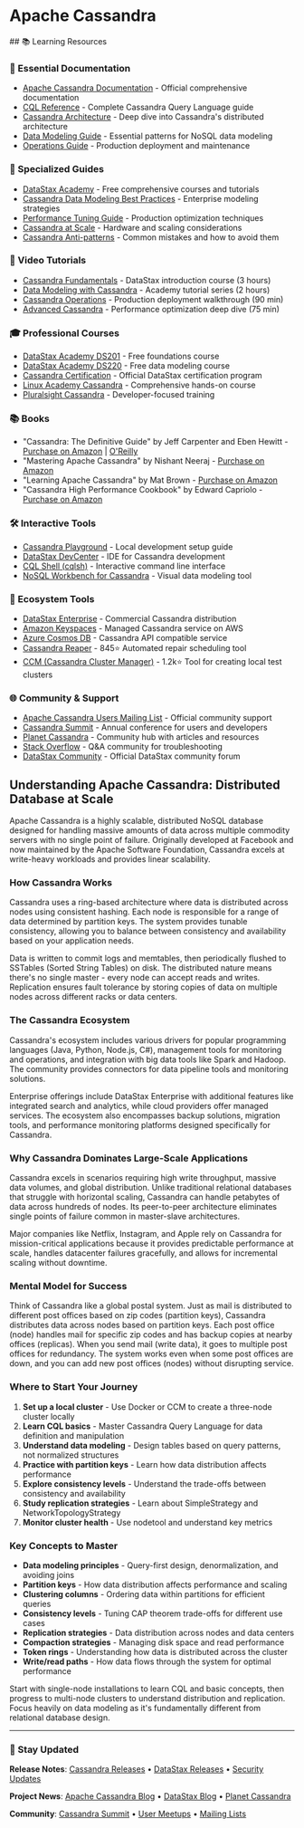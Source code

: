 # Apache Cassandra

<GitHubButtons />
## 📚 Learning Resources

### 📖 Essential Documentation
- [Apache Cassandra Documentation](https://cassandra.apache.org/doc/latest/) - Official comprehensive documentation
- [CQL Reference](https://cassandra.apache.org/doc/latest/cql/) - Complete Cassandra Query Language guide  
- [Cassandra Architecture](https://cassandra.apache.org/doc/latest/architecture/) - Deep dive into Cassandra's distributed architecture
- [Data Modeling Guide](https://cassandra.apache.org/doc/latest/data_modeling/) - Essential patterns for NoSQL data modeling
- [Operations Guide](https://cassandra.apache.org/doc/latest/operating/) - Production deployment and maintenance

### 📝 Specialized Guides
- [DataStax Academy](https://academy.datastax.com/) - Free comprehensive courses and tutorials
- [Cassandra Data Modeling Best Practices](https://docs.datastax.com/en/dse/6.8/cql/cql/ddl/dataModelingApproach.html) - Enterprise modeling strategies
- [Performance Tuning Guide](https://docs.datastax.com/en/dse-planning/docs/) - Production optimization techniques
- [Cassandra at Scale](https://cassandra.apache.org/doc/latest/operating/hardware.html) - Hardware and scaling considerations
- [Cassandra Anti-patterns](https://blog.pythian.com/cassandra-anti-patterns/) - Common mistakes and how to avoid them

### 🎥 Video Tutorials
- [Cassandra Fundamentals](https://www.youtube.com/watch?v=YjYWsN1vek8) - DataStax introduction course (3 hours)
- [Data Modeling with Cassandra](https://www.youtube.com/watch?v=UP5VGpJwUwE) - Academy tutorial series (2 hours)
- [Cassandra Operations](https://www.youtube.com/watch?v=2A4HSlzGdrE) - Production deployment walkthrough (90 min)
- [Advanced Cassandra](https://www.youtube.com/watch?v=DIcmUJcvD8o) - Performance optimization deep dive (75 min)

### 🎓 Professional Courses
- [DataStax Academy DS201](https://academy.datastax.com/courses/ds201-foundations-of-apache-cassandra) - Free foundations course
- [DataStax Academy DS220](https://academy.datastax.com/courses/ds220-data-modeling) - Free data modeling course
- [Cassandra Certification](https://academy.datastax.com/certification) - Official DataStax certification program
- [Linux Academy Cassandra](https://linuxacademy.com/course/cassandra-deep-dive/) - Comprehensive hands-on course
- [Pluralsight Cassandra](https://www.pluralsight.com/courses/cassandra-developers) - Developer-focused training

### 📚 Books
- "Cassandra: The Definitive Guide" by Jeff Carpenter and Eben Hewitt - [Purchase on Amazon](https://www.amazon.com/dp/1492097144) | [O'Reilly](https://www.oreilly.com/library/view/cassandra-the-definitive/9781492097143/)
- "Mastering Apache Cassandra" by Nishant Neeraj - [Purchase on Amazon](https://www.amazon.com/dp/1784392618)
- "Learning Apache Cassandra" by Mat Brown - [Purchase on Amazon](https://www.amazon.com/dp/1784392618)
- "Cassandra High Performance Cookbook" by Edward Capriolo - [Purchase on Amazon](https://www.amazon.com/dp/1783288191)

### 🛠️ Interactive Tools
- [Cassandra Playground](https://cassandra.apache.org/doc/latest/getting_started/) - Local development setup guide
- [DataStax DevCenter](https://docs.datastax.com/en/developer/devcenter/doc/devcenter/features.html) - IDE for Cassandra development
- [CQL Shell (cqlsh)](https://cassandra.apache.org/doc/latest/tools/cqlsh.html) - Interactive command line interface
- [NoSQL Workbench for Cassandra](https://docs.aws.amazon.com/keyspaces/latest/devguide/workbench.html) - Visual data modeling tool

### 🚀 Ecosystem Tools
- [DataStax Enterprise](https://www.datastax.com/products/datastax-enterprise) - Commercial Cassandra distribution
- [Amazon Keyspaces](https://aws.amazon.com/keyspaces/) - Managed Cassandra service on AWS
- [Azure Cosmos DB](https://azure.microsoft.com/en-us/services/cosmos-db/) - Cassandra API compatible service
- [Cassandra Reaper](https://cassandra-reaper.io/) - 845⭐ Automated repair scheduling tool
- [CCM (Cassandra Cluster Manager)](https://github.com/riptano/ccm) - 1.2k⭐ Tool for creating local test clusters

### 🌐 Community & Support
- [Apache Cassandra Users Mailing List](https://cassandra.apache.org/community/) - Official community support
- [Cassandra Summit](https://events.datastax.com/cassandrasummit2023) - Annual conference for users and developers
- [Planet Cassandra](https://planetcassandra.org/) - Community hub with articles and resources
- [Stack Overflow](https://stackoverflow.com/questions/tagged/cassandra) - Q&A community for troubleshooting
- [DataStax Community](https://community.datastax.com/) - Official DataStax community forum

## Understanding Apache Cassandra: Distributed Database at Scale

Apache Cassandra is a highly scalable, distributed NoSQL database designed for handling massive amounts of data across multiple commodity servers with no single point of failure. Originally developed at Facebook and now maintained by the Apache Software Foundation, Cassandra excels at write-heavy workloads and provides linear scalability.

### How Cassandra Works

Cassandra uses a ring-based architecture where data is distributed across nodes using consistent hashing. Each node is responsible for a range of data determined by partition keys. The system provides tunable consistency, allowing you to balance between consistency and availability based on your application needs.

Data is written to commit logs and memtables, then periodically flushed to SSTables (Sorted String Tables) on disk. The distributed nature means there's no single master - every node can accept reads and writes. Replication ensures fault tolerance by storing copies of data on multiple nodes across different racks or data centers.

### The Cassandra Ecosystem

Cassandra's ecosystem includes various drivers for popular programming languages (Java, Python, Node.js, C#), management tools for monitoring and operations, and integration with big data tools like Spark and Hadoop. The community provides connectors for data pipeline tools and monitoring solutions.

Enterprise offerings include DataStax Enterprise with additional features like integrated search and analytics, while cloud providers offer managed services. The ecosystem also encompasses backup solutions, migration tools, and performance monitoring platforms designed specifically for Cassandra.

### Why Cassandra Dominates Large-Scale Applications

Cassandra excels in scenarios requiring high write throughput, massive data volumes, and global distribution. Unlike traditional relational databases that struggle with horizontal scaling, Cassandra can handle petabytes of data across hundreds of nodes. Its peer-to-peer architecture eliminates single points of failure common in master-slave architectures.

Major companies like Netflix, Instagram, and Apple rely on Cassandra for mission-critical applications because it provides predictable performance at scale, handles datacenter failures gracefully, and allows for incremental scaling without downtime.

### Mental Model for Success

Think of Cassandra like a global postal system. Just as mail is distributed to different post offices based on zip codes (partition keys), Cassandra distributes data across nodes based on partition keys. Each post office (node) handles mail for specific zip codes and has backup copies at nearby offices (replicas). When you send mail (write data), it goes to multiple post offices for redundancy. The system works even when some post offices are down, and you can add new post offices (nodes) without disrupting service.

### Where to Start Your Journey

1. **Set up a local cluster** - Use Docker or CCM to create a three-node cluster locally
2. **Learn CQL basics** - Master Cassandra Query Language for data definition and manipulation
3. **Understand data modeling** - Design tables based on query patterns, not normalized structures
4. **Practice with partition keys** - Learn how data distribution affects performance
5. **Explore consistency levels** - Understand the trade-offs between consistency and availability
6. **Study replication strategies** - Learn about SimpleStrategy and NetworkTopologyStrategy
7. **Monitor cluster health** - Use nodetool and understand key metrics

### Key Concepts to Master

- **Data modeling principles** - Query-first design, denormalization, and avoiding joins
- **Partition keys** - How data distribution affects performance and scaling
- **Clustering columns** - Ordering data within partitions for efficient queries
- **Consistency levels** - Tuning CAP theorem trade-offs for different use cases
- **Replication strategies** - Data distribution across nodes and data centers
- **Compaction strategies** - Managing disk space and read performance
- **Token rings** - Understanding how data is distributed across the cluster
- **Write/read paths** - How data flows through the system for optimal performance

Start with single-node installations to learn CQL and basic concepts, then progress to multi-node clusters to understand distribution and replication. Focus heavily on data modeling as it's fundamentally different from relational database design.

---

### 📡 Stay Updated

**Release Notes**: [Cassandra Releases](https://cassandra.apache.org/doc/latest/new/index.html) • [DataStax Releases](https://docs.datastax.com/en/releases/) • [Security Updates](https://cassandra.apache.org/security/)

**Project News**: [Apache Cassandra Blog](https://cassandra.apache.org/blog/) • [DataStax Blog](https://www.datastax.com/blog) • [Planet Cassandra](https://planetcassandra.org/blog/)

**Community**: [Cassandra Summit](https://events.datastax.com/) • [User Meetups](https://www.meetup.com/topics/cassandra/) • [Mailing Lists](https://cassandra.apache.org/community/)
